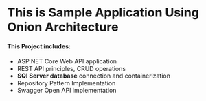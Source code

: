 # This is Sample Application Using Onion Architecture
#### This Project includes:
* ASP.NET Core Web API application 
* REST API principles, CRUD operations
* **SQl Server database** connection and containerization
* Repository Pattern Implementation
* Swagger Open API implementation	
